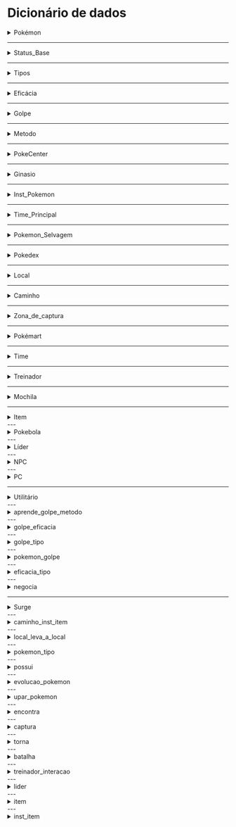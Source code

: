 # Dicionário de dados

<details>
  <summary>Pokémon</summary>

  <h3>Descrição</h3>
  <p>A entidade <code>Pokémon</code> armazena informações sobre cada Pokémon disponível no jogo, incluindo suas características gerais, relações com outros elementos do jogo, e a experiência acumulada para evoluir ou aumentar de nível.</p>

  <h3>Atributos</h3>
  <table border="1" cellpadding="5" cellspacing="0">
    <thead>
      <tr>
        <th>Nome Variável</th>
        <th>Tipo</th>
        <th>Descrição</th>
        <th>Valores Permitidos</th>
        <th>Permite Valores Nulos?</th>
        <th>É Chave?</th>
        <th>Outras Restrições</th>
      </tr>
    </thead>
    <tbody>
      <tr>
        <td><code>pokemon_id</code></td>
        <td>Inteiro</td>
        <td>Identificador único do Pokémon</td>
        <td>Inteiro positivo</td>
        <td>Não</td>
        <td>PK</td>
        <td>Gerado automaticamente (autoincremento)</td>
      </tr>
      <tr>
        <td><code>status_base</code></td>
        <td>Inteiro</td>
        <td>Chave estrangeira para os status básicos do Pokémon</td>
        <td>Inteiro positivo</td>
        <td>Não</td>
        <td>FK</td>
        <td>Deve referenciar uma chave primária válida em outra tabela</td>
      </tr>
      <tr>
        <td><code>nome</code></td>
        <td>Texto</td>
        <td>Nome do Pokémon</td>
        <td>Texto (máx. 100 caracteres)</td>
        <td>Não</td>
        <td>Não</td>
        <td>Deve ser único</td>
      </tr>
      <tr>
        <td><code>qtd_tipos</code></td>
        <td>Inteiro</td>
        <td>Quantidade de tipos que o Pokémon possui</td>
        <td>Inteiro (1 ou 2)</td>
        <td>Não</td>
        <td>Não</td>
        <td>Valor limitado de 1 a 2</td>
      </tr>
      <tr>
        <td><code>experiencia</code></td>
        <td>Inteiro</td>
        <td>Experiência acumulada pelo Pokémon</td>
        <td>Inteiro positivo ou 0</td>
        <td>Não</td>
        <td>Não</td>
        <td>Usada para calcular progresso de nível</td>
      </tr>
      <tr>
        <td><code>pokedex</code></td>
        <td>Inteiro</td>
        <td>Chave estrangeira para a Pokédex</td>
        <td>Inteiro positivo</td>
        <td>Não</td>
        <td>FK</td>
        <td>Deve referenciar uma chave primária válida na Pokédex</td>
      </tr>
    </tbody>
  </table>
</details>


---

<details>
  <summary>Status_Base</summary>

  <h3>Descrição</h3>
  <p>A entidade <code>Status_Base</code> representa os atributos básicos de um Pokémon que determinam sua capacidade de combate e desempenho em batalhas. Esses atributos incluem vida, ataque, defesa e velocidade.</p>

  <h3>Atributos</h3>
  <table border="1" cellpadding="5" cellspacing="0">
    <thead>
      <tr>
        <th>Nome Variável</th>
        <th>Tipo</th>
        <th>Descrição</th>
        <th>Valores Permitidos</th>
        <th>Permite Valores Nulos?</th>
        <th>É Chave?</th>
        <th>Outras Restrições</th>
      </tr>
    </thead>
    <tbody>
      <tr>
        <td><code>status_base_id</code></td>
        <td>Inteiro</td>
        <td>Identificador único do conjunto de status</td>
        <td>Inteiro positivo</td>
        <td>Não</td>
        <td>PK</td>
        <td>Gerado automaticamente (autoincremento)</td>
      </tr>
      <tr>
        <td><code>vida</code></td>
        <td>Inteiro</td>
        <td>Quantidade de vida (HP) base do Pokémon</td>
        <td>Inteiro positivo</td>
        <td>Não</td>
        <td>Não</td>
        <td>Deve ser maior que 0</td>
      </tr>
      <tr>
        <td><code>atk</code></td>
        <td>Inteiro</td>
        <td>Poder de ataque base do Pokémon</td>
        <td>Inteiro positivo</td>
        <td>Não</td>
        <td>Não</td>
        <td>Deve ser maior que 0</td>
      </tr>
      <tr>
        <td><code>def</code></td>
        <td>Inteiro</td>
        <td>Defesa base do Pokémon</td>
        <td>Inteiro positivo</td>
        <td>Não</td>
        <td>Não</td>
        <td>Deve ser maior que 0</td>
      </tr>
      <tr>
        <td><code>velocidade</code></td>
        <td>Inteiro</td>
        <td>Velocidade base do Pokémon</td>
        <td>Inteiro positivo</td>
        <td>Não</td>
        <td>Não</td>
        <td>Deve ser maior que 0</td>
      </tr>
    </tbody>
  </table>
</details>


---
<details>
  <summary>Tipos</summary>

  <h3>Descrição</h3>
  <p>A entidade <code>Tipos</code> representa as classificações elementais dos Pokémon (ex.: Fogo, Água, Grama), que influenciam suas vantagens e desvantagens em batalhas, além de interagir com a eficácia de golpes.</p>

  <h3>Atributos</h3>
  <table border="1" cellpadding="5" cellspacing="0">
    <thead>
      <tr>
        <th>Nome Variável</th>
        <th>Tipo</th>
        <th>Descrição</th>
        <th>Valores Permitidos</th>
        <th>Permite Valores Nulos?</th>
        <th>É Chave?</th>
        <th>Outras Restrições</th>
      </tr>
    </thead>
    <tbody>
      <tr>
        <td><code>tipo_id</code></td>
        <td>Inteiro</td>
        <td>Identificador único do tipo</td>
        <td>Inteiro positivo</td>
        <td>Não</td>
        <td>PK</td>
        <td>Gerado automaticamente (autoincremento)</td>
      </tr>
      <tr>
        <td><code>pokemon_id</code></td>
        <td>Inteiro</td>
        <td>Chave estrangeira que referencia o Pokémon associado</td>
        <td>Inteiro positivo</td>
        <td>Não</td>
        <td>FK</td>
        <td>Deve referenciar uma chave primária válida na tabela Pokémon</td>
      </tr>
      <tr>
        <td><code>nome</code></td>
        <td>Texto</td>
        <td>Nome do tipo (ex.: Fogo, Água, Grama)</td>
        <td>Texto (máx. 50 caracteres)</td>
        <td>Não</td>
        <td>Não</td>
        <td>Deve ser único para cada Pokémon</td>
      </tr>
    </tbody>
  </table>

</details>


---
<details>
  <summary>Eficácia</summary>

  <h3>Descrição</h3>
  <p>A entidade <code>Eficácia</code> determina a relação de vantagem ou desvantagem entre tipos de golpes e tipos de defesa, definindo o multiplicador aplicado ao dano em uma interação entre ataque e defesa. Essa entidade é fundamental para calcular os efeitos dos golpes em batalhas.</p>

  <h3>Atributos</h3>
  <table border="1" cellpadding="5" cellspacing="0">
    <thead>
      <tr>
        <th>Nome Variável</th>
        <th>Tipo</th>
        <th>Descrição</th>
        <th>Valores Permitidos</th>
        <th>Permite Valores Nulos?</th>
        <th>É Chave?</th>
        <th>Outras Restrições</th>
      </tr>
    </thead>
    <tbody>
      <tr>
        <td><code>eficacia_id</code></td>
        <td>Inteiro</td>
        <td>Identificador único da eficácia</td>
        <td>Inteiro positivo</td>
        <td>Não</td>
        <td>PK</td>
        <td>Gerado automaticamente (autoincremento)</td>
      </tr>
      <tr>
        <td><code>multiplicador</code></td>
        <td>Decimal</td>
        <td>Multiplicador de eficácia do golpe (ex.: 0.5, 1, 2)</td>
        <td>Números decimais positivos</td>
        <td>Não</td>
        <td>Não</td>
        <td>Valores comuns: 0.5, 1, 2</td>
      </tr>
    </tbody>
  </table>

</details>

---
<details>
  <summary>Golpe</summary>

  <h3>Descrição</h3>
  <p>A entidade <code>Golpe</code> representa os diferentes ataques que um Pokémon pode usar em batalhas. Cada golpe possui atributos que determinam sua categoria, dano, precisão e o número de vezes que pode ser usado.</p>

  <h3>Atributos</h3>
  <table border="1" cellpadding="5" cellspacing="0">
    <thead>
      <tr>
        <th>Nome Variável</th>
        <th>Tipo</th>
        <th>Descrição</th>
        <th>Valores Permitidos</th>
        <th>Permite Valores Nulos?</th>
        <th>É Chave?</th>
        <th>Outras Restrições</th>
      </tr>
    </thead>
    <tbody>
      <tr>
        <td><code>golpe_id</code></td>
        <td>Inteiro</td>
        <td>Identificador único do golpe</td>
        <td>Inteiro positivo</td>
        <td>Não</td>
        <td>PK</td>
        <td>Gerado automaticamente (autoincremento)</td>
      </tr>
      <tr>
        <td><code>nome</code></td>
        <td>Texto</td>
        <td>Nome do golpe</td>
        <td>Texto (máx. 50 caracteres)</td>
        <td>Não</td>
        <td>Não</td>
        <td>Deve ser único</td>
      </tr>
      <tr>
        <td><code>categoria</code></td>
        <td>Texto</td>
        <td>Categoria do golpe (ex.: físico, especial, status)</td>
        <td>Texto (ex.: Físico, Especial, Status)</td>
        <td>Não</td>
        <td>Não</td>
        <td>Valores fixos</td>
      </tr>
      <tr>
        <td><code>dano</code></td>
        <td>Inteiro</td>
        <td>Quantidade de dano base do golpe</td>
        <td>Inteiro positivo</td>
        <td>Não</td>
        <td>Não</td>
        <td>Deve ser maior que 0</td>
      </tr>
      <tr>
        <td><code>precisao</code></td>
        <td>Decimal</td>
        <td>Precisão do golpe (0 a 1)</td>
        <td>Decimal entre 0 e 1</td>
        <td>Não</td>
        <td>Não</td>
        <td>Deve estar entre 0 e 1</td>
      </tr>
      <tr>
        <td><code>num_vezes_pode_usar</code></td>
        <td>Inteiro</td>
        <td>Número de vezes que o golpe pode ser usado (PP)</td>
        <td>Inteiro positivo</td>
        <td>Não</td>
        <td>Não</td>
        <td>Deve ser maior que 0</td>
      </tr>
    </tbody>
  </table>

</details>

---
<details>
  <summary>Metodo</summary>

  <h3>Descrição</h3>
  <p>A entidade <code>Metodo</code> representa os diferentes métodos pelos quais um Pokémon pode aprender um golpe, incluindo aprendizado por nível ou outras mecânicas específicas do jogo.</p>

  <h3>Atributos</h3>
  <table border="1" cellpadding="5" cellspacing="0">
    <thead>
      <tr>
        <th>Nome Variável</th>
        <th>Tipo</th>
        <th>Descrição</th>
        <th>Valores Permitidos</th>
        <th>Permite Valores Nulos?</th>
        <th>É Chave?</th>
        <th>Outras Restrições</th>
      </tr>
    </thead>
    <tbody>
      <tr>
        <td><code>metodo_id</code></td>
        <td>Inteiro</td>
        <td>Identificador único do método</td>
        <td>Inteiro positivo</td>
        <td>Não</td>
        <td>PK</td>
        <td>Gerado automaticamente (autoincremento)</td>
      </tr>
      <tr>
        <td><code>nome</code></td>
        <td>Texto</td>
        <td>Nome do método de aprendizado</td>
        <td>Texto (máx. 50 caracteres)</td>
        <td>Não</td>
        <td>Não</td>
        <td>Deve ser único</td>
      </tr>
      <tr>
        <td><code>nivel</code></td>
        <td>Inteiro</td>
        <td>Nível necessário para aprendizado do golpe (se aplicável)</td>
        <td>Inteiro positivo</td>
        <td>Sim</td>
        <td>Não</td>
        <td>Se for nulo, o método não depende de nível</td>
      </tr>
    </tbody>
  </table>

</details>

---
<details>
  <summary>PokeCenter</summary>

  <h3>Descrição</h3>
  <p>A entidade <code>PokeCenter</code> representa os centros Pokémon onde os treinadores podem curar seus Pokémon, acessar o armazenamento de Pokémon e utilizar outros serviços, associados a uma localização e equipe específicos.</p>

  <h3>Atributos</h3>
  <table border="1" cellpadding="5" cellspacing="0">
    <thead>
      <tr>
        <th>Nome Variável</th>
        <th>Tipo</th>
        <th>Descrição</th>
        <th>Valores Permitidos</th>
        <th>Permite Valores Nulos?</th>
        <th>É Chave?</th>
        <th>Outras Restrições</th>
      </tr>
    </thead>
    <tbody>
      <tr>
        <td><code>pokecenter_id</code></td>
        <td>Inteiro</td>
        <td>Identificador único do PokeCenter</td>
        <td>Inteiro positivo</td>
        <td>Não</td>
        <td>PK</td>
        <td>Gerado automaticamente (autoincremento)</td>
      </tr>
      <tr>
        <td><code>time_pric_id</code></td>
        <td>Inteiro</td>
        <td>Identificador da equipe responsável pelo PokeCenter</td>
        <td>Inteiro positivo (FK para <code>TimePric</code>)</td>
        <td>Não</td>
        <td>FK</td>
        <td>Relacionamento com a tabela de equipe (TimePric)</td>
      </tr>
      <tr>
        <td><code>restaura_pokemon</code></td>
        <td>Booleano</td>
        <td>Indica se o PokeCenter restaura os Pokémon</td>
        <td>Booleano (Sim/Não)</td>
        <td>Não</td>
        <td>Não</td>
        <td>Valor padrão: Sim</td>
      </tr>
      <tr>
        <td><code>qtd_npcs</code></td>
        <td>Inteiro</td>
        <td>Quantidade de NPCs disponíveis no PokeCenter</td>
        <td>Inteiro positivo</td>
        <td>Não</td>
        <td>Não</td>
        <td>Deve ser maior que 0</td>
      </tr>
      <tr>
        <td><code>local_id</code></td>
        <td>Inteiro</td>
        <td>Identificador do local onde o PokeCenter está situado</td>
        <td>Inteiro positivo (FK para <code>Local</code>)</td>
        <td>Não</td>
        <td>FK</td>
        <td>Relacionamento com a tabela de local (Local)</td>
      </tr>
      <tr>
        <td><code>tipo_local</code></td>
        <td>Texto</td>
        <td>Tipo de local onde o PokeCenter está situado (ex.: cidade, vila)</td>
        <td>Texto (máx. 50 caracteres)</td>
        <td>Não</td>
        <td>Não</td>
        <td></td>
      </tr>
      <tr>
        <td><code>nome_cidade</code></td>
        <td>Texto</td>
        <td>Nome da cidade onde o PokeCenter está localizado</td>
        <td>Texto (máx. 100 caracteres)</td>
        <td>Não</td>
        <td>Não</td>
        <td></td>
      </tr>
      <tr>
        <td><code>regiao</code></td>
        <td>Texto</td>
        <td>Região onde o PokeCenter se encontra</td>
        <td>Texto (máx. 100 caracteres)</td>
        <td>Não</td>
        <td>Não</td>
        <td></td>
      </tr>
    </tbody>
  </table>

</details>

--- 
<details>
  <summary>Ginasio</summary>

  <h3>Descrição</h3>
  <p>A entidade <code>Ginasio</code> representa os ginásios Pokémon onde os treinadores podem desafiar líderes de ginásio para ganhar insígnias. Cada ginásio é especializado em um tipo específico de Pokémon e está localizado em uma cidade ou região.</p>

  <h3>Atributos</h3>
  <table border="1" cellpadding="5" cellspacing="0">
    <thead>
      <tr>
        <th>Nome Variável</th>
        <th>Tipo</th>
        <th>Descrição</th>
        <th>Valores Permitidos</th>
        <th>Permite Valores Nulos?</th>
        <th>É Chave?</th>
        <th>Outras Restrições</th>
      </tr>
    </thead>
    <tbody>
      <tr>
        <td><code>ginasio_id</code></td>
        <td>Inteiro</td>
        <td>Identificador único do ginásio</td>
        <td>Inteiro positivo</td>
        <td>Não</td>
        <td>PK</td>
        <td>Gerado automaticamente (autoincremento)</td>
      </tr>
      <tr>
        <td><code>lider</code></td>
        <td>Inteiro</td>
        <td>Identificador do líder do ginásio</td>
        <td>Inteiro positivo (FK para <code>Lider</code>)</td>
        <td>Não</td>
        <td>FK</td>
        <td>Relacionamento com a tabela de líderes (Lider)</td>
      </tr>
      <tr>
        <td><code>nome</code></td>
        <td>Texto</td>
        <td>Nome do ginásio</td>
        <td>Texto (máx. 100 caracteres)</td>
        <td>Não</td>
        <td>Não</td>
        <td></td>
      </tr>
      <tr>
        <td><code>local_id</code></td>
        <td>Inteiro</td>
        <td>Identificador do local onde o ginásio está situado</td>
        <td>Inteiro positivo (FK para <code>Local</code>)</td>
        <td>Não</td>
        <td>FK</td>
        <td>Relacionamento com a tabela de local (Local)</td>
      </tr>
      <tr>
        <td><code>tipo_local</code></td>
        <td>Texto</td>
        <td>Tipo de local onde o ginásio está situado (ex.: cidade, vila)</td>
        <td>Texto (máx. 50 caracteres)</td>
        <td>Não</td>
        <td>Não</td>
        <td></td>
      </tr>
      <tr>
        <td><code>nome_cidade</code></td>
        <td>Texto</td>
        <td>Nome da cidade onde o ginásio está localizado</td>
        <td>Texto (máx. 100 caracteres)</td>
        <td>Não</td>
        <td>Não</td>
        <td></td>
      </tr>
      <tr>
        <td><code>regiao</code></td>
        <td>Texto</td>
        <td>Região onde o ginásio se encontra</td>
        <td>Texto (máx. 100 caracteres)</td>
        <td>Não</td>
        <td>Não</td>
        <td></td>
      </tr>
    </tbody>
  </table>

</details>

---
<details>
  <summary>Inst_Pokemon</summary>

  <h3>Descrição</h3>
  <p>A entidade <code>Inst_Pokemon</code> representa uma instância específica de um Pokémon pertencente a um treinador. Inclui informações como a experiência, vida atual e o status atual do Pokémon.</p>

  <h3>Atributos</h3>
  <table border="1" cellpadding="5" cellspacing="0">
    <thead>
      <tr>
        <th>Nome Variável</th>
        <th>Tipo</th>
        <th>Descrição</th>
        <th>Valores Permitidos</th>
        <th>Permite Valores Nulos?</th>
        <th>É Chave?</th>
        <th>Outras Restrições</th>
      </tr>
    </thead>
    <tbody>
      <tr>
        <td><code>inst_pokemon</code></td>
        <td>Inteiro</td>
        <td>Identificador único da instância do Pokémon</td>
        <td>Inteiro positivo</td>
        <td>Não</td>
        <td>PK</td>
        <td>Gerado automaticamente (autoincremento)</td>
      </tr>
      <tr>
        <td><code>pokedex</code></td>
        <td>Inteiro</td>
        <td>Identificador do Pokémon (referência para a tabela <code>Pokemon</code>)</td>
        <td>Inteiro positivo (FK para <code>Pokemon</code>)</td>
        <td>Não</td>
        <td>FK</td>
        <td>Relacionamento com a tabela Pokémon</td>
      </tr>
      <tr>
        <td><code>time</code></td>
        <td>Inteiro</td>
        <td>Identificador do time ao qual o Pokémon pertence (referência para a tabela <code>Treinador</code>)</td>
        <td>Inteiro positivo (FK para <code>Treinador</code>)</td>
        <td>Não</td>
        <td>FK</td>
        <td>Relacionamento com a tabela Treinador</td>
      </tr>
      <tr>
        <td><code>experiencia</code></td>
        <td>Inteiro</td>
        <td>Experiência acumulada pelo Pokémon</td>
        <td>Inteiro positivo ou 0</td>
        <td>Não</td>
        <td>Não</td>
        <td>Deve ser maior ou igual a 0</td>
      </tr>
      <tr>
        <td><code>vida_atual</code></td>
        <td>Inteiro</td>
        <td>Vida atual do Pokémon</td>
        <td>Inteiro positivo</td>
        <td>Não</td>
        <td>Não</td>
        <td>Deve ser maior que 0</td>
      </tr>
      <tr>
        <td><code>status</code></td>
        <td>Texto</td>
        <td>Status atual do Pokémon (ex.: saudável, envenenado)</td>
        <td>Texto (máx. 50 caracteres)</td>
        <td>Sim</td>
        <td>Não</td>
        <td></td>
      </tr>
    </tbody>
  </table>

</details>

---
<details>
  <summary>Time_Principal</summary>

  <h3>Descrição</h3>
  <p>A entidade <code>Time_Principal</code> representa o time principal de Pokémon de um treinador. Inclui informações sobre a ordem dos Pokémon que fazem parte do time principal.</p>

  <h3>Atributos</h3>
  <table border="1" cellpadding="5" cellspacing="0">
    <thead>
      <tr>
        <th>Nome Variável</th>
        <th>Tipo</th>
        <th>Descrição</th>
        <th>Valores Permitidos</th>
        <th>Permite Valores Nulos?</th>
        <th>É Chave?</th>
        <th>Outras Restrições</th>
      </tr>
    </thead>
    <tbody>
      <tr>
        <td><code>time_princ_id</code></td>
        <td>Inteiro</td>
        <td>Identificador único do time principal</td>
        <td>Inteiro positivo</td>
        <td>Não</td>
        <td>PK</td>
        <td>Gerado automaticamente (autoincremento)</td>
      </tr>
      <tr>
        <td><code>ordem</code></td>
        <td>Inteiro</td>
        <td>Posição do Pokémon no time principal</td>
        <td>Inteiro positivo (1 a 6)</td>
        <td>Não</td>
        <td>Não</td>
        <td>Deve ser entre 1 e 6</td>
      </tr>
      <tr>
        <td><code>cura_pokecenter_id</code></td>
        <td>Inteiro</td>
        <td>Identificador do Pokécenter onde o Pokémon foi curado</td>
        <td>Inteiro positivo</td>
        <td>Não</td>
        <td>FK</td>
        <td>Referência à tabela Pokécenter</td>
      </tr>
    </tbody>
  </table>

</details>

---
<details>
  <summary>Pokemon_Selvagem</summary>

  <h3>Descrição</h3>
  <p>A entidade <code>Pokemon_Selvagem</code> representa os Pokémon que podem ser encontrados na natureza, sem pertencer a nenhum treinador. Inclui informações sobre a taxa de aparição e os níveis mínimo e máximo desses Pokémon.</p>

  <h3>Atributos</h3>
  <table border="1" cellpadding="5" cellspacing="0">
    <thead>
      <tr>
        <th>Nome Variável</th>
        <th>Tipo</th>
        <th>Descrição</th>
        <th>Valores Permitidos</th>
        <th>Permite Valores Nulos?</th>
        <th>É Chave?</th>
        <th>Outras Restrições</th>
      </tr>
    </thead>
    <tbody>
      <tr>
        <td><code>selvagem_id</code></td>
        <td>Inteiro</td>
        <td>Identificador único do Pokémon selvagem</td>
        <td>Inteiro positivo</td>
        <td>Não</td>
        <td>PK</td>
        <td>Gerado automaticamente (autoincremento)</td>
      </tr>
      <tr>
        <td><code>taxa_aparicao</code></td>
        <td>Decimal</td>
        <td>Taxa de aparição do Pokémon selvagem (0 a 1)</td>
        <td>Decimal entre 0 e 1</td>
        <td>Não</td>
        <td>Não</td>
        <td>Deve ser entre 0 e 1</td>
      </tr>
      <tr>
        <td><code>nivel_min</code></td>
        <td>Inteiro</td>
        <td>Nível mínimo do Pokémon selvagem</td>
        <td>Inteiro positivo</td>
        <td>Não</td>
        <td>Não</td>
        <td>Deve ser maior que 0</td>
      </tr>
      <tr>
        <td><code>nivel_max</code></td>
        <td>Inteiro</td>
        <td>Nível máximo do Pokémon selvagem</td>
        <td>Inteiro positivo</td>
        <td>Não</td>
        <td>Não</td>
        <td>Deve ser maior que 0 e maior que o nível mínimo</td>
      </tr>
    </tbody>
  </table>

</details>

---
<details>
  <summary>Pokedex</summary>

  <h3>Descrição</h3>
  <p>A entidade <code>Pokedex</code> representa a enciclopédia digital que registra informações sobre todos os Pokémon que um treinador encontrou e capturou. Inclui detalhes como o número da Pokédex e informações gerais sobre o Pokémon.</p>

  <h3>Atributos</h3>
  <table border="1" cellpadding="5" cellspacing="0">
    <thead>
      <tr>
        <th>Nome Variável</th>
        <th>Tipo</th>
        <th>Descrição</th>
        <th>Valores Permitidos</th>
        <th>Permite Valores Nulos?</th>
        <th>É Chave?</th>
        <th>Outras Restrições</th>
      </tr>
    </thead>
    <tbody>
      <tr>
        <td><code>pokedex_id</code></td>
        <td>Inteiro</td>
        <td>Identificador único da Pokedex</td>
        <td>Inteiro positivo</td>
        <td>Não</td>
        <td>PK</td>
        <td>Gerado automaticamente (autoincremento)</td>
      </tr>
      <tr>
        <td><code>num_pokedex</code></td>
        <td>Inteiro</td>
        <td>Número do Pokémon na Pokédex</td>
        <td>Inteiro positivo</td>
        <td>Não</td>
        <td>Não</td>
        <td>Deve ser único para cada Pokémon</td>
      </tr>
    </tbody>
  </table>

</details>

---
<details>
  <summary>Local</summary>

  <h3>Descrição</h3>
  <p>A entidade <code>Local</code> representa os diferentes locais no mundo Pokémon onde eventos podem ocorrer, como cidades, rotas, cavernas, etc. Inclui informações sobre o nome, tipo e descrição do local.</p>

  <h3>Atributos</h3>
  <table border="1" cellpadding="5" cellspacing="0">
    <thead>
      <tr>
        <th>Nome Variável</th>
        <th>Tipo</th>
        <th>Descrição</th>
        <th>Valores Permitidos</th>
        <th>Permite Valores Nulos?</th>
        <th>É Chave?</th>
        <th>Outras Restrições</th>
      </tr>
    </thead>
    <tbody>
      <tr>
        <td><code>local_id</code></td>
        <td>Inteiro</td>
        <td>Identificador único do local</td>
        <td>Inteiro positivo</td>
        <td>Não</td>
        <td>PK</td>
        <td>Gerado automaticamente (autoincremento)</td>
      </tr>
      <tr>
        <td><code>tipo_local</code></td>
        <td>Texto</td>
        <td>Tipo de local (ex.: cidade, rota, caverna, etc.)</td>
        <td>Texto (máx. 100 caracteres)</td>
        <td>Não</td>
        <td>Não</td>
        <td></td>
      </tr>
    </tbody>
  </table>

</details>

---

<details>
  <summary>Caminho</summary>

  <h3>Descrição</h3>
  <p>A entidade <code>Caminho</code> representa as conexões entre diferentes locais no mundo Pokémon, como cidades e rotas. Inclui informações sobre os locais de origem e destino, a quantidade de itens disponíveis e outros detalhes relacionados à conexão.</p>

  <h3>Atributos</h3>
  <table border="1" cellpadding="5" cellspacing="0">
    <thead>
      <tr>
        <th>Nome Variável</th>
        <th>Tipo</th>
        <th>Descrição</th>
        <th>Valores Permitidos</th>
        <th>Permite Valores Nulos?</th>
        <th>É Chave?</th>
        <th>Outras Restrições</th>
      </tr>
    </thead>
    <tbody>
      <tr>
        <td><code>caminho_id</code></td>
        <td>Inteiro</td>
        <td>Identificador único do caminho</td>
        <td>Inteiro positivo</td>
        <td>Não</td>
        <td>PK</td>
        <td>Gerado automaticamente (autoincremento)</td>
      </tr>
      <tr>
        <td><code>qtd_itens</code></td>
        <td>Inteiro</td>
        <td>Quantidade de itens disponíveis ao longo do caminho</td>
        <td>Inteiro não negativo</td>
        <td>Não</td>
        <td>Não</td>
        <td>Deve ser maior ou igual a 0</td>
      </tr>
      <tr>
        <td><code>local_id</code></td>
        <td>Inteiro</td>
        <td>Identificador do local de origem</td>
        <td>Inteiro positivo (FK para <code>Local</code>)</td>
        <td>Não</td>
        <td>FK</td>
        <td></td>
      </tr>
      <tr>
        <td><code>tipo_local</code></td>
        <td>Texto</td>
        <td>Tipo de local (ex.: cidade, rota, etc.)</td>
        <td>Texto (máx. 100 caracteres)</td>
        <td>Não</td>
        <td>Não</td>
        <td></td>
      </tr>
      <tr>
        <td><code>nome_cidade</code></td>
        <td>Texto</td>
        <td>Nome da cidade ou local associado</td>
        <td>Texto (máx. 100 caracteres)</td>
        <td>Não</td>
        <td>Não</td>
        <td></td>
      </tr>
      <tr>
        <td><code>regiao</code></td>
        <td>Texto</td>
        <td>Nome da região em que o caminho se localiza</td>
        <td>Texto (máx. 100 caracteres)</td>
        <td>Não</td>
        <td>Não</td>
        <td></td>
      </tr>
    </tbody>
  </table>

</details>

---

<details>
  <summary>Zona_de_captura</summary>

  <h3>Descrição</h3>
  <p>A entidade <code>Zona_de_captura</code> representa as áreas específicas onde os Pokémon podem ser capturados. Inclui informações sobre a localização, a chance de surgimento dos Pokémon e os tipos de Pokémon que podem ser encontrados nessas zonas.</p>

  <h3>Atributos</h3>
  <table border="1" cellpadding="5" cellspacing="0">
    <thead>
      <tr>
        <th>Nome Variável</th>
        <th>Tipo</th>
        <th>Descrição</th>
        <th>Valores Permitidos</th>
        <th>Permite Valores Nulos?</th>
        <th>É Chave?</th>
        <th>Outras Restrições</th>
      </tr>
    </thead>
    <tbody>
      <tr>
        <td><code>zona_de_captura_id</code></td>
        <td>Inteiro</td>
        <td>Identificador único da zona de captura</td>
        <td>Inteiro positivo</td>
        <td>Não</td>
        <td>PK</td>
        <td>Gerado automaticamente (autoincremento)</td>
      </tr>
      <tr>
        <td><code>chance_surgimento</code></td>
        <td>Decimal</td>
        <td>Chance de surgimento de Pokémon selvagens na zona (valor entre 0 e 1)</td>
        <td>Decimal entre 0 e 1</td>
        <td>Não</td>
        <td>Não</td>
        <td>Deve ser entre 0 e 1</td>
      </tr>
      <tr>
        <td><code>local_id</code></td>
        <td>Inteiro</td>
        <td>Identificador do local da zona de captura</td>
        <td>Inteiro positivo (FK para <code>Local</code>)</td>
        <td>Não</td>
        <td>FK</td>
        <td></td>
      </tr>
      <tr>
        <td><code>tipo_local</code></td>
        <td>Texto</td>
        <td>Tipo do local (ex.: cidade, rota, etc.) onde a captura pode ocorrer</td>
        <td>Texto (máx. 100 caracteres)</td>
        <td>Não</td>
        <td>Não</td>
        <td></td>
      </tr>
      <tr>
        <td><code>nome_cidade</code></td>
        <td>Texto</td>
        <td>Nome da cidade ou local associado à zona de captura</td>
        <td>Texto (máx. 100 caracteres)</td>
        <td>Não</td>
        <td>Não</td>
        <td></td>
      </tr>
      <tr>
        <td><code>regiao</code></td>
        <td>Texto</td>
        <td>Nome da região em que a zona de captura está localizada</td>
        <td>Texto (máx. 100 caracteres)</td>
        <td>Não</td>
        <td>Não</td>
        <td></td>
      </tr>
    </tbody>
  </table>

</details>

---
<details>
  <summary>Pokémart</summary>

  <h3>Descrição</h3>
  <p>A entidade <code>Pokémart</code> representa as lojas onde os treinadores podem comprar itens como Pokébolas, poções e outros suprimentos. Inclui informações sobre a localização, quantidade de NPCs (personagens não jogáveis), e os itens disponíveis para venda.</p>

  <h3>Atributos</h3>
  <table border="1" cellpadding="5" cellspacing="0">
    <thead>
      <tr>
        <th>Nome Variável</th>
        <th>Tipo</th>
        <th>Descrição</th>
        <th>Valores Permitidos</th>
        <th>Permite Valores Nulos?</th>
        <th>É Chave?</th>
        <th>Outras Restrições</th>
      </tr>
    </thead>
    <tbody>
      <tr>
        <td><code>pokemart_id</code></td>
        <td>Inteiro</td>
        <td>Identificador único do Pokémart</td>
        <td>Inteiro positivo</td>
        <td>Não</td>
        <td>PK</td>
        <td>Gerado automaticamente (autoincremento)</td>
      </tr>
      <tr>
        <td><code>qtd_npcs</code></td>
        <td>Inteiro</td>
        <td>Quantidade de NPCs (personagens não jogáveis) no Pokémart</td>
        <td>Inteiro positivo</td>
        <td>Não</td>
        <td>Não</td>
        <td></td>
      </tr>
      <tr>
        <td><code>local_id</code></td>
        <td>Inteiro</td>
        <td>Identificador do local do Pokémart</td>
        <td>Inteiro positivo (FK para <code>Local</code>)</td>
        <td>Não</td>
        <td>FK</td>
        <td></td>
      </tr>
      <tr>
        <td><code>tipo_local</code></td>
        <td>Texto</td>
        <td>Tipo do local onde o Pokémart está situado (ex: cidade, rota, etc.)</td>
        <td>Texto (máx. 100 caracteres)</td>
        <td>Não</td>
        <td>Não</td>
        <td></td>
      </tr>
      <tr>
        <td><code>nome_cidade</code></td>
        <td>Texto</td>
        <td>Nome da cidade ou local associado ao Pokémart</td>
        <td>Texto (máx. 100 caracteres)</td>
        <td>Não</td>
        <td>Não</td>
        <td></td>
      </tr>
      <tr>
        <td><code>regiao</code></td>
        <td>Texto</td>
        <td>Região onde o Pokémart está localizado</td>
        <td>Texto (máx. 100 caracteres)</td>
        <td>Não</td>
        <td>Não</td>
        <td></td>
      </tr>
    </tbody>
  </table>

</details>

---
<details>
  <summary>Time</summary>

  <h3>Descrição</h3>
  <p>A entidade <code>Time</code> representa um grupo de Pokémon que um treinador possui. Inclui informações sobre o treinador, o time principal e a quantidade de Pokémon no time.</p>

  <h3>Atributos</h3>
  <table border="1" cellpadding="5" cellspacing="0">
    <thead>
      <tr>
        <th>Nome Variável</th>
        <th>Tipo</th>
        <th>Descrição</th>
        <th>Valores Permitidos</th>
        <th>Permite Valores Nulos?</th>
        <th>É Chave?</th>
        <th>Outras Restrições</th>
      </tr>
    </thead>
    <tbody>
      <tr>
        <td><code>time_id</code></td>
        <td>Inteiro</td>
        <td>Identificador único do time</td>
        <td>Inteiro positivo</td>
        <td>Não</td>
        <td>PK</td>
        <td>Gerado automaticamente (autoincremento)</td>
      </tr>
      <tr>
        <td><code>time_principal</code></td>
        <td>Inteiro</td>
        <td>Identificador do time principal (FK para <code>Time</code>)</td>
        <td>Inteiro positivo (FK)</td>
        <td>Sim</td>
        <td>FK</td>
        <td>Pode ser nulo, indicando que é o time principal</td>
      </tr>
      <tr>
        <td><code>qtd_pokemons</code></td>
        <td>Inteiro</td>
        <td>Quantidade de Pokémon no time</td>
        <td>Inteiro positivo</td>
        <td>Não</td>
        <td>Não</td>
        <td>Deve ser maior que 0</td>
      </tr>
    </tbody>
  </table>

</details>

---
<details>
  <summary>Treinador</summary>

  <h3>Descrição</h3>
  <p>A entidade <code>Treinador</code> representa os treinadores de Pokémon. Inclui informações pessoais e detalhes sobre o progresso do treinador no mundo Pokémon.</p>

  <h3>Atributos</h3>
  <table border="1" cellpadding="5" cellspacing="0">
    <thead>
      <tr>
        <th>Nome Variável</th>
        <th>Tipo</th>
        <th>Descrição</th>
        <th>Valores Permitidos</th>
        <th>Permite Valores Nulos?</th>
        <th>É Chave?</th>
        <th>Outras Restrições</th>
      </tr>
    </thead>
    <tbody>
      <tr>
        <td><code>treinador_id</code></td>
        <td>Inteiro</td>
        <td>Identificador único do treinador</td>
        <td>Inteiro positivo</td>
        <td>Não</td>
        <td>PK</td>
        <td>Gerado automaticamente (autoincremento)</td>
      </tr>
      <tr>
        <td><code>time</code></td>
        <td>Inteiro</td>
        <td>Identificador do time do treinador</td>
        <td>Inteiro positivo (FK para <code>Time</code>)</td>
        <td>Não</td>
        <td>FK</td>
        <td>Relacionamento com o time principal</td>
      </tr>
      <tr>
        <td><code>mochila</code></td>
        <td>Inteiro</td>
        <td>Identificador da mochila do treinador</td>
        <td>Inteiro positivo (FK para <code>Mochila</code>)</td>
        <td>Não</td>
        <td>FK</td>
        <td>Relacionamento com os itens da mochila</td>
      </tr>
      <tr>
        <td><code>local_id</code></td>
        <td>Inteiro</td>
        <td>Identificador do local atual do treinador</td>
        <td>Inteiro positivo (FK para <code>Local</code>)</td>
        <td>Não</td>
        <td>FK</td>
        <td>Relacionamento com o local atual</td>
      </tr>
      <tr>
        <td><code>tipo_treinador</code></td>
        <td>Texto</td>
        <td>Tipo do treinador (ex: "Treinador", "Gim Leader", etc.)</td>
        <td>Texto (máx. 50 caracteres)</td>
        <td>Sim</td>
        <td>Não</td>
        <td>Informar o tipo de treinador</td>
      </tr>
    </tbody>
  </table>

</details>

---
<details>
  <summary>Mochila</summary>

  <h3>Descrição</h3>
  <p>A entidade <code>Mochila</code> representa a mochila de um treinador, onde são armazenados os itens coletados durante a jornada. Inclui informações sobre os itens e suas quantidades.</p>

  <h3>Atributos</h3>
  <table border="1" cellpadding="5" cellspacing="0">
    <thead>
      <tr>
        <th>Nome Variável</th>
        <th>Tipo</th>
        <th>Descrição</th>
        <th>Valores Permitidos</th>
        <th>Permite Valores Nulos?</th>
        <th>É Chave?</th>
        <th>Outras Restrições</th>
      </tr>
    </thead>
    <tbody>
      <tr>
        <td><code>mochila_id</code></td>
        <td>Inteiro</td>
        <td>Identificador único da mochila</td>
        <td>Inteiro positivo</td>
        <td>Não</td>
        <td>PK</td>
        <td>Gerado automaticamente (autoincremento)</td>
      </tr>
      <tr>
        <td><code>pokedex_id</code></td>
        <td>Inteiro</td>
        <td>Identificador da Pokédex do treinador</td>
        <td>Inteiro positivo (FK para <code>Pokédex</code>)</td>
        <td>Não</td>
        <td>FK</td>
        <td>Relacionamento com a Pokédex do treinador</td>
      </tr>
      <tr>
        <td><code>qtd_itens</code></td>
        <td>Inteiro</td>
        <td>Quantidade total de itens na mochila</td>
        <td>Inteiro positivo</td>
        <td>Não</td>
        <td>Não</td>
        <td>Deve ser maior ou igual a 0</td>
      </tr>
    </tbody>
  </table>

</details>

---

<details>
  <summary>Item</summary>

  <h3>Descrição</h3>
  <p>A entidade <code>Item</code> representa os diferentes itens que podem ser encontrados e utilizados pelos treinadores no mundo Pokémon. Inclui informações sobre o tipo dos itens.</p>

  <h3>Atributos</h3>
  <table border="1" cellpadding="5" cellspacing="0">
    <thead>
      <tr>
        <th>Nome Variável</th>
        <th>Tipo</th>
        <th>Descrição</th>
        <th>Valores Permitidos</th>
        <th>Permite Valores Nulos?</th>
        <th>É Chave?</th>
        <th>Outras Restrições</th>
      </tr>
    </thead>
    <tbody>
      <tr>
        <td><code>item_id</code></td>
        <td>Inteiro</td>
        <td>Identificador único do item</td>
        <td>Inteiro positivo</td>
        <td>Não</td>
        <td>PK</td>
        <td>Gerado automaticamente (autoincremento)</td>
      </tr>
      <tr>
        <td><code>tipo</code></td>
        <td>Texto</td>
        <td>Tipo do item</td>
        <td>Texto (máx. 50 caracteres)</td>
        <td>Não</td>
        <td>Não</td>
        <td>Define o tipo do item, como "cura", "status", "pokébola", etc.</td>
      </tr>
    </tbody>
  </table>

</details>
---
<details>
  <summary>Pokebola</summary>

  <h3>Descrição</h3>
  <p>A entidade <code>Pokebola</code> representa os diferentes tipos de Pokébolas usadas para capturar Pokémon. Inclui informações sobre o nome, taxa de cura, efeito e descrição das Pokébolas.</p>

  <h3>Atributos</h3>
  <table border="1" cellpadding="5" cellspacing="0">
    <thead>
      <tr>
        <th>Nome Variável</th>
        <th>Tipo</th>
        <th>Descrição</th>
        <th>Valores Permitidos</th>
        <th>Permite Valores Nulos?</th>
        <th>É Chave?</th>
        <th>Outras Restrições</th>
      </tr>
    </thead>
    <tbody>
      <tr>
        <td><code>pokebola_id</code></td>
        <td>Inteiro</td>
        <td>Identificador único da Pokébola</td>
        <td>Inteiro positivo</td>
        <td>Não</td>
        <td>PK</td>
        <td>Gerado automaticamente (autoincremento)</td>
      </tr>
      <tr>
        <td><code>item_id</code></td>
        <td>Inteiro</td>
        <td>Identificador do item associado</td>
        <td>Inteiro positivo</td>
        <td>Não</td>
        <td>FK</td>
        <td>Referência à tabela Item</td>
      </tr>
      <tr>
        <td><code>nome</code></td>
        <td>Texto</td>
        <td>Nome da Pokébola</td>
        <td>Texto (máx. 100 caracteres)</td>
        <td>Não</td>
        <td>Não</td>
        <td></td>
      </tr>
      <tr>
        <td><code>taxa_cura</code></td>
        <td>Decimal</td>
        <td>Taxa de cura da Pokébola</td>
        <td>Decimal positivo</td>
        <td>Não</td>
        <td>Não</td>
        <td>Deve ser maior que 0</td>
      </tr>
      <tr>
        <td><code>efeito</code></td>
        <td>Texto</td>
        <td>Efeito da Pokébola</td>
        <td>Texto (máx. 255 caracteres)</td>
        <td>Sim</td>
        <td>Não</td>
        <td></td>
      </tr>
      <tr>
        <td><code>descricao</code></td>
        <td>Texto</td>
        <td>Descrição da Pokébola</td>
        <td>Texto (máx. 255 caracteres)</td>
        <td>Sim</td>
        <td>Não</td>
        <td></td>
      </tr>
    </tbody>
  </table>

</details>
---
<details>
  <summary>Líder</summary>

  <h3>Descrição</h3>
  <p>A entidade <code>Líder</code> representa os líderes de ginásio no mundo Pokémon. Inclui informações sobre o nome, insígnia e status do líder.</p>

  <h3>Atributos</h3>
  <table border="1" cellpadding="5" cellspacing="0">
    <thead>
      <tr>
        <th>Nome Variável</th>
        <th>Tipo</th>
        <th>Descrição</th>
        <th>Valores Permitidos</th>
        <th>Permite Valores Nulos?</th>
        <th>É Chave?</th>
        <th>Outras Restrições</th>
      </tr>
    </thead>
    <tbody>
      <tr>
        <td><code>lider_id</code></td>
        <td>Inteiro</td>
        <td>Identificador único do líder</td>
        <td>Inteiro positivo</td>
        <td>Não</td>
        <td>PK</td>
        <td>Gerado automaticamente (autoincremento)</td>
      </tr>
      <tr>
        <td><code>treinador_id</code></td>
        <td>Inteiro</td>
        <td>Identificador do treinador associado</td>
        <td>Inteiro positivo</td>
        <td>Não</td>
        <td>FK</td>
        <td>Referência à tabela Treinador</td>
      </tr>
      <tr>
        <td><code>nome</code></td>
        <td>Texto</td>
        <td>Nome do líder</td>
        <td>Texto (máx. 100 caracteres)</td>
        <td>Não</td>
        <td>Não</td>
        <td></td>
      </tr>
      <tr>
        <td><code>insigna</code></td>
        <td>Texto</td>
        <td>Insígnia do líder</td>
        <td>Texto (máx. 50 caracteres)</td>
        <td>Não</td>
        <td>Não</td>
        <td></td>
      </tr>
      <tr>
        <td><code>status</code></td>
        <td>Texto</td>
        <td>Status do líder</td>
        <td>Texto (máx. 50 caracteres)</td>
        <td>Não</td>
        <td>Não</td>
        <td></td>
      </tr>
    </tbody>
  </table>

</details>
---
<details>
  <summary>NPC</summary>

  <h3>Descrição</h3>
  <p>A entidade <code>NPC</code> representa os personagens não jogáveis (Non-Playable Characters) no mundo Pokémon. Inclui informações sobre o nome, nível de dificuldade e falas dos NPCs.</p>

  <h3>Atributos</h3>
  <table border="1" cellpadding="5" cellspacing="0">
    <thead>
      <tr>
        <th>Nome Variável</th>
        <th>Tipo</th>
        <th>Descrição</th>
        <th>Valores Permitidos</th>
        <th>Permite Valores Nulos?</th>
        <th>É Chave?</th>
        <th>Outras Restrições</th>
      </tr>
    </thead>
    <tbody>
      <tr>
        <td><code>npc_id</code></td>
        <td>Inteiro</td>
        <td>Identificador único do NPC</td>
        <td>Inteiro positivo</td>
        <td>Não</td>
        <td>PK</td>
        <td>Gerado automaticamente (autoincremento)</td>
      </tr>
      <tr>
        <td><code>treinador_id</code></td>
        <td>Inteiro</td>
        <td>Identificador do treinador associado</td>
        <td>Inteiro positivo</td>
        <td>Não</td>
        <td>FK</td>
        <td>Referência à tabela Treinador</td>
      </tr>
      <tr>
        <td><code>nome</code></td>
        <td>Texto</td>
        <td>Nome do NPC</td>
        <td>Texto (máx. 100 caracteres)</td>
        <td>Não</td>
        <td>Não</td>
        <td></td>
      </tr>
      <tr>
        <td><code>nivel_dificuldade</code></td>
        <td>Texto</td>
        <td>Nível de dificuldade do NPC</td>
        <td>Texto (máx. 50 caracteres)</td>
        <td>Não</td>
        <td>Não</td>
        <td></td>
      </tr>
      <tr>
        <td><code>falas</code></td>
        <td>Texto</td>
        <td>Falas do NPC</td>
        <td>Texto (máx. 255 caracteres)</td>
        <td>Sim</td>
        <td>Não</td>
        <td></td>
      </tr>
    </tbody>
  </table>

</details>
---
<details>
  <summary>PC</summary>

  <h3>Descrição</h3>
  <p>A entidade <code>PC</code> representa os computadores encontrados nos PokeCenters, onde os treinadores podem armazenar e gerenciar seus Pokémon. Inclui informações sobre a capacidade de armazenamento e os Pokémon armazenados.</p>

  <h3>Atributos</h3>
  <table border="1" cellpadding="5" cellspacing="0">
    <thead>
      <tr>
        <th>Nome Variável</th>
        <th>Tipo</th>
        <th>Descrição</th>
        <th>Valores Permitidos</th>
        <th>Permite Valores Nulos?</th>
        <th>É Chave?</th>
        <th>Outras Restrições</th>
      </tr>
    </thead>
    <tbody>
      <tr>
        <td><code>player_id</code></td>
        <td>Inteiro</td>
        <td>Identificador único do PC</td>
        <td>Inteiro positivo</td>
        <td>Não</td>
        <td>PK</td>
        <td>Gerado automaticamente (autoincremento)</td>
      </tr>
      <tr>
        <td><code>treinador_id</code></td>
        <td>Inteiro</td>
        <td>Identificador do treinador</td>
        <td>Inteiro positivo</td>
        <td>Não</td>
        <td>FK</td>
        <td>Referência à tabela Treinador</td>
      </tr>
      <tr>
        <td><code>nome</code></td>
        <td>Texto</td>
        <td>Nome do PC</td>
        <td>Texto (máx. 100 caracteres)</td>
        <td>Não</td>
        <td>Não</td>
        <td></td>
      </tr>
      <tr>
        <td><code>num_insigneas_coletadas</code></td>
        <td>Inteiro</td>
        <td>Número de insígnias coletadas</td>
        <td>Inteiro positivo</td>
        <td>Não</td>
        <td>Não</td>
        <td>Deve ser maior ou igual a 0</td>
      </tr>
    </tbody>
  </table>

</details>

---
<details>
  <summary>Utilitário</summary>

  <h3>Descrição</h3>
  <p>A entidade <code>Utilitário</code> representa os diferentes itens utilitários que podem ser usados pelos treinadores no mundo Pokémon. Inclui informações sobre o nome, descrição e efeitos dos utilitários.</p>

  <h3>Atributos</h3>
  <table border="1" cellpadding="5" cellspacing="0">
    <thead>
      <tr>
        <th>Nome Variável</th>
        <th>Tipo</th>
        <th>Descrição</th>
        <th>Valores Permitidos</th>
        <th>Permite Valores Nulos?</th>
        <th>É Chave?</th>
        <th>Outras Restrições</th>
      </tr>
    </thead>
    <tbody>
      <tr>
        <td><code>pocao_id</code></td>
        <td>Inteiro</td>
        <td>Identificador único do utilitário</td>
        <td>Inteiro positivo</td>
        <td>Não</td>
        <td>PK</td>
        <td>Gerado automaticamente (autoincremento)</td>
      </tr>
      <tr>
        <td><code>item_id</code></td>
        <td>Inteiro</td>
        <td>Identificador do item associado</td>
        <td>Inteiro positivo</td>
        <td>Não</td>
        <td>FK</td>
        <td>Referência à tabela Item</td>
      </tr>
      <tr>
        <td><code>nome</code></td>
        <td>Texto</td>
        <td>Nome do utilitário</td>
        <td>Texto (máx. 100 caracteres)</td>
        <td>Não</td>
        <td>Não</td>
        <td></td>
      </tr>
      <tr>
        <td><code>taxa_cura</code></td>
        <td>Decimal</td>
        <td>Taxa de cura do utilitário</td>
        <td>Decimal positivo</td>
        <td>Não</td>
        <td>Não</td>
        <td>Deve ser maior que 0</td>
      </tr>
      <tr>
        <td><code>efeito</code></td>
        <td>Texto</td>
        <td>Efeito do utilitário</td>
        <td>Texto (máx. 255 caracteres)</td>
        <td>Sim</td>
        <td>Não</td>
        <td></td>
      </tr>
      <tr>
        <td><code>descricao</code></td>
        <td>Texto</td>
        <td>Descrição do utilitário</td>
        <td>Texto (máx. 255 caracteres)</td>
        <td>Sim</td>
        <td>Não</td>
        <td></td>
      </tr>
    </tbody>
  </table>

</details>
---
<details>
  <summary>aprende_golpe_metodo</summary>

  <h3>Descrição</h3>
  <p>A entidade <code>aprende_golpe_metodo</code> representa a relação entre os métodos de aprendizado e os golpes que podem ser aprendidos por um Pokémon. Inclui informações sobre os identificadores do método e do golpe.</p>

  <h3>Atributos</h3>
  <table border="1" cellpadding="5" cellspacing="0">
    <thead>
      <tr>
        <th>Nome Variável</th>
        <th>Tipo</th>
        <th>Descrição</th>
        <th>Valores Permitidos</th>
        <th>Permite Valores Nulos?</th>
        <th>É Chave?</th>
        <th>Outras Restrições</th>
      </tr>
    </thead>
    <tbody>
      <tr>
        <td><code>metodo_id</code></td>
        <td>Inteiro</td>
        <td>Identificador do método de aprendizado</td>
        <td>Inteiro positivo</td>
        <td>Não</td>
        <td>PK, FK</td>
        <td>Referência à tabela Método</td>
      </tr>
      <tr>
        <td><code>golpe_id</code></td>
        <td>Inteiro</td>
        <td>Identificador do golpe</td>
        <td>Inteiro positivo</td>
        <td>Não</td>
        <td>PK, FK</td>
        <td>Referência à tabela Golpe</td>
      </tr>
    </tbody>
  </table>

</details>
---
<details>
  <summary>golpe_eficacia</summary>

  <h3>Descrição</h3>
  <p>A entidade <code>golpe_eficacia</code> representa a relação entre os golpes e suas eficácias contra diferentes tipos de Pokémon. Inclui informações sobre os identificadores do golpe e da eficácia.</p>

  <h3>Atributos</h3>
  <table border="1" cellpadding="5" cellspacing="0">
    <thead>
      <tr>
        <th>Nome Variável</th>
        <th>Tipo</th>
        <th>Descrição</th>
        <th>Valores Permitidos</th>
        <th>Permite Valores Nulos?</th>
        <th>É Chave?</th>
        <th>Outras Restrições</th>
      </tr>
    </thead>
    <tbody>
      <tr>
        <td><code>golpe_id</code></td>
        <td>Inteiro</td>
        <td>Identificador do golpe</td>
        <td>Inteiro positivo</td>
        <td>Não</td>
        <td>PK, FK</td>
        <td>Referência à tabela Golpe</td>
      </tr>
      <tr>
        <td><code>eficacia_id</code></td>
        <td>Inteiro</td>
        <td>Identificador da eficácia</td>
        <td>Inteiro positivo</td>
        <td>Não</td>
        <td>PK, FK</td>
        <td>Referência à tabela Eficácia</td>
      </tr>
    </tbody>
  </table>

</details>
---
<details>
  <summary>golpe_tipo</summary>

  <h3>Descrição</h3>
  <p>A entidade <code>golpe_tipo</code> representa a relação entre os golpes e os tipos de Pokémon. Inclui informações sobre os identificadores do golpe e do tipo.</p>

  <h3>Atributos</h3>
  <table border="1" cellpadding="5" cellspacing="0">
    <thead>
      <tr>
        <th>Nome Variável</th>
        <th>Tipo</th>
        <th>Descrição</th>
        <th>Valores Permitidos</th>
        <th>Permite Valores Nulos?</th>
        <th>É Chave?</th>
        <th>Outras Restrições</th>
      </tr>
    </thead>
    <tbody>
      <tr>
        <td><code>golpe_id</code></td>
        <td>Inteiro</td>
        <td>Identificador do golpe</td>
        <td>Inteiro positivo</td>
        <td>Não</td>
        <td>PK, FK</td>
        <td>Referência à tabela Golpe</td>
      </tr>
      <tr>
        <td><code>tipo_id</code></td>
        <td>Inteiro</td>
        <td>Identificador do tipo</td>
        <td>Inteiro positivo</td>
        <td>Não</td>
        <td>PK, FK</td>
        <td>Referência à tabela Tipo</td>
      </tr>
    </tbody>
  </table>

</details>
---
<details>
  <summary>pokemon_golpe</summary>

  <h3>Descrição</h3>
  <p>A entidade <code>pokemon_golpe</code> representa a relação entre os Pokémon e os golpes que eles podem aprender. Inclui informações sobre os identificadores do golpe e do Pokémon.</p>

  <h3>Atributos</h3>
  <table border="1" cellpadding="5" cellspacing="0">
    <thead>
      <tr>
        <th>Nome Variável</th>
        <th>Tipo</th>
        <th>Descrição</th>
        <th>Valores Permitidos</th>
        <th>Permite Valores Nulos?</th>
        <th>É Chave?</th>
        <th>Outras Restrições</th>
      </tr>
    </thead>
    <tbody>
      <tr>
        <td><code>golpe_id</code></td>
        <td>Inteiro</td>
        <td>Identificador do golpe</td>
        <td>Inteiro positivo</td>
        <td>Não</td>
        <td>PK, FK</td>
        <td>Referência à tabela Golpe</td>
      </tr>
      <tr>
        <td><code>pokemon_id</code></td>
        <td>Inteiro</td>
        <td>Identificador do Pokémon</td>
        <td>Inteiro positivo</td>
        <td>Não</td>
        <td>PK, FK</td>
        <td>Referência à tabela Pokémon</td>
      </tr>
    </tbody>
  </table>

</details>
---
<details>
  <summary>eficacia_tipo</summary>

  <h3>Descrição</h3>
  <p>A entidade <code>eficacia_tipo</code> representa a relação entre as eficácias e os tipos de Pokémon. Inclui informações sobre os identificadores da eficácia e do tipo.</p>

  <h3>Atributos</h3>
  <table border="1" cellpadding="5" cellspacing="0">
    <thead>
      <tr>
        <th>Nome Variável</th>
        <th>Tipo</th>
        <th>Descrição</th>
        <th>Valores Permitidos</th>
        <th>Permite Valores Nulos?</th>
        <th>É Chave?</th>
        <th>Outras Restrições</th>
      </tr>
    </thead>
    <tbody>
      <tr>
        <td><code>eficacia_id</code></td>
        <td>Inteiro</td>
        <td>Identificador da eficácia</td>
        <td>Inteiro positivo</td>
        <td>Não</td>
        <td>PK, FK</td>
        <td>Referência à tabela Eficácia</td>
      </tr>
      <tr>
        <td><code>tipo_id</code></td>
        <td>Inteiro</td>
        <td>Identificador do tipo</td>
        <td>Inteiro positivo</td>
        <td>Não</td>
        <td>PK, FK</td>
        <td>Referência à tabela Tipo</td>
      </tr>
    </tbody>
  </table>

</details>
---
<details>
  <summary>negocia</summary>

  <h3>Descrição</h3>
  <p>A entidade <code>negocia</code> representa a relação entre os Pokémarts e os itens que eles negociam, incluindo o preço dos itens. Inclui informações sobre os identificadores do Pokémart e do item, além do preço.</p>

  <h3>Atributos</h3>
  <table border="1" cellpadding="5" cellspacing="0">
    <thead>
      <tr>
        <th>Nome Variável</th>
        <th>Tipo</th>
        <th>Descrição</th>
        <th>Valores Permitidos</th>
        <th>Permite Valores Nulos?</th>
        <th>É Chave?</th>
        <th>Outras Restrições</th>
      </tr>
    </thead>
    <tbody>
      <tr>
        <td><code>pokemart_id</code></td>
        <td>Inteiro</td>
        <td>Identificador do Pokémart</td>
        <td>Inteiro positivo</td>
        <td>Não</td>
        <td>PK, FK</td>
        <td>Referência à tabela Pokémart</td>
      </tr>
      <tr>
        <td><code>inst_item_id</code></td>
        <td>Inteiro</td>
        <td>Identificador do item</td>
        <td>Inteiro positivo</td>
        <td>Não</td>
        <td>PK, FK</td>
        <td>Referência à tabela Item</td>
      </tr>
      <tr>
        <td><code>preco</code></td>
        <td>Decimal</td>
        <td>Preço do item</td>
        <td>Decimal positivo</td>
        <td>Não</td>
        <td>Não</td>
        <td>Deve ser maior que 0</td>
      </tr>
    </tbody>
  </table>

</details>

---

<details>
  <summary>Surge</summary>

  <h3>Descrição</h3>
  <p>A entidade <code>Surge</code> representa a relação entre as zonas de captura e os Pokémon selvagens que podem surgir nessas zonas, incluindo a chance de surgimento. Inclui informações sobre os identificadores da zona de captura e do Pokémon selvagem, além da chance de surgimento.</p>

  <h3>Atributos</h3>
  <table border="1" cellpadding="5" cellspacing="0">
    <thead>
      <tr>
        <th>Nome Variável</th>
        <th>Tipo</th>
        <th>Descrição</th>
        <th>Valores Permitidos</th>
        <th>Permite Valores Nulos?</th>
        <th>É Chave?</th>
        <th>Outras Restrições</th>
      </tr>
    </thead>
    <tbody>
      <tr>
        <td><code>zona_de_captura_id</code></td>
        <td>Inteiro</td>
        <td>Identificador da zona de captura</td>
        <td>Inteiro positivo</td>
        <td>Não</td>
        <td>PK</td>
        <td></td>
      </tr>
      <tr>
        <td><code>selvagem_id</code></td>
        <td>Inteiro</td>
        <td>Identificador do Pokémon selvagem</td>
        <td>Inteiro positivo</td>
        <td>Não</td>
        <td>FK</td>
        <td>Referência à tabela Pokémon_Selvagem</td>
      </tr>
      <tr>
        <td><code>chance_surgimento</code></td>
        <td>Decimal</td>
        <td>Chance de surgimento do Pokémon selvagem</td>
        <td>Decimal positivo</td>
        <td>Não</td>
        <td>Não</td>
        <td>Deve ser maior que 0</td>
      </tr>
    </tbody>
  </table>

</details>
---
<details>
  <summary>caminho_inst_item</summary>

  <h3>Descrição</h3>
  <p>A entidade <code>caminho_inst_item</code> representa a relação entre os caminhos e os itens que podem ser encontrados nesses caminhos. Inclui informações sobre os identificadores do caminho e do item.</p>

  <h3>Atributos</h3>
  <table border="1" cellpadding="5" cellspacing="0">
    <thead>
      <tr>
        <th>Nome Variável</th>
        <th>Tipo</th>
        <th>Descrição</th>
        <th>Valores Permitidos</th>
        <th>Permite Valores Nulos?</th>
        <th>É Chave?</th>
        <th>Outras Restrições</th>
      </tr>
    </thead>
    <tbody>
      <tr>
        <td><code>caminho_id</code></td>
        <td>Inteiro</td>
        <td>Identificador do caminho</td>
        <td>Inteiro positivo</td>
        <td>Não</td>
        <td>PK, FK</td>
        <td>Referência à tabela Caminho</td>
      </tr>
      <tr>
        <td><code>inst_item_id</code></td>
        <td>Inteiro</td>
        <td>Identificador do item</td>
        <td>Inteiro positivo</td>
        <td>Não</td>
        <td>PK, FK</td>
        <td>Referência à tabela Item</td>
      </tr>
    </tbody>
  </table>

</details>
---
<details>
  <summary>local_leva_a_local</summary>

  <h3>Descrição</h3>
  <p>A entidade <code>local_leva_a_local</code> representa a relação entre dois locais, indicando que um local leva a outro. Inclui informações sobre os identificadores dos dois locais.</p>

  <h3>Atributos</h3>
  <table border="1" cellpadding="5" cellspacing="0">
    <thead>
      <tr>
        <th>Nome Variável</th>
        <th>Tipo</th>
        <th>Descrição</th>
        <th>Valores Permitidos</th>
        <th>Permite Valores Nulos?</th>
        <th>É Chave?</th>
        <th>Outras Restrições</th>
      </tr>
    </thead>
    <tbody>
      <tr>
        <td><code>local_id_1</code></td>
        <td>Inteiro</td>
        <td>Identificador do primeiro local</td>
        <td>Inteiro positivo</td>
        <td>Não</td>
        <td>PK, FK</td>
        <td>Referência à tabela Local</td>
      </tr>
      <tr>
        <td><code>local_id_2</code></td>
        <td>Inteiro</td>
        <td>Identificador do segundo local</td>
        <td>Inteiro positivo</td>
        <td>Não</td>
        <td>PK, FK</td>
        <td>Referência à tabela Local</td>
      </tr>
    </tbody>
  </table>

</details>
---
<details>
  <summary>pokemon_tipo</summary>

  <h3>Descrição</h3>
  <p>A entidade <code>pokemon_tipo</code> representa a relação entre os tipos de Pokémon e os próprios Pokémon. Inclui informações sobre os identificadores do tipo e do Pokémon.</p>

  <h3>Atributos</h3>
  <table border="1" cellpadding="5" cellspacing="0">
    <thead>
      <tr>
        <th>Nome Variável</th>
        <th>Tipo</th>
        <th>Descrição</th>
        <th>Valores Permitidos</th>
        <th>Permite Valores Nulos?</th>
        <th>É Chave?</th>
        <th>Outras Restrições</th>
      </tr>
    </thead>
    <tbody>
      <tr>
        <td><code>tipo_id</code></td>
        <td>Inteiro</td>
        <td>Identificador do tipo</td>
        <td>Inteiro positivo</td>
        <td>Não</td>
        <td>PK, FK</td>
        <td>Referência à tabela Tipo</td>
      </tr>
      <tr>
        <td><code>pokemon_id</code></td>
        <td>Inteiro</td>
        <td>Identificador do Pokémon</td>
        <td>Inteiro positivo</td>
        <td>Não</td>
        <td>PK, FK</td>
        <td>Referência à tabela Pokémon</td>
      </tr>
    </tbody>
  </table>

</details>
---
<details>
  <summary>possui</summary>

  <h3>Descrição</h3>
  <p>A entidade <code>possui</code> representa a relação entre as instâncias de Pokémon e os próprios Pokémon. Inclui informações sobre os identificadores da instância de Pokémon e do Pokémon.</p>

  <h3>Atributos</h3>
  <table border="1" cellpadding="5" cellspacing="0">
    <thead>
      <tr>
        <th>Nome Variável</th>
        <th>Tipo</th>
        <th>Descrição</th>
        <th>Valores Permitidos</th>
        <th>Permite Valores Nulos?</th>
        <th>É Chave?</th>
        <th>Outras Restrições</th>
      </tr>
    </thead>
    <tbody>
      <tr>
        <td><code>inst_pokemon_id</code></td>
        <td>Inteiro</td>
        <td>Identificador da instância de Pokémon</td>
        <td>Inteiro positivo</td>
        <td>Não</td>
        <td>PK, FK</td>
        <td>Referência à tabela Inst_Pokemon</td>
      </tr>
      <tr>
        <td><code>pokemon_id</code></td>
        <td>Inteiro</td>
        <td>Identificador do Pokémon</td>
        <td>Inteiro positivo</td>
        <td>Não</td>
        <td>PK, FK</td>
        <td>Referência à tabela Pokémon</td>
      </tr>
    </tbody>
  </table>

</details>
---
<details>
  <summary>evolucao_pokemon</summary>

  <h3>Descrição</h3>
  <p>A entidade <code>evolucao_pokemon</code> representa a relação de evolução entre dois Pokémon, indicando que um Pokémon evolui para outro a partir de um nível mínimo. Inclui informações sobre os identificadores dos dois Pokémon e o nível mínimo de evolução.</p>

  <h3>Atributos</h3>
  <table border="1" cellpadding="5" cellspacing="0">
    <thead>
      <tr>
        <th>Nome Variável</th>
        <th>Tipo</th>
        <th>Descrição</th>
        <th>Valores Permitidos</th>
        <th>Permite Valores Nulos?</th>
        <th>É Chave?</th>
        <th>Outras Restrições</th>
      </tr>
    </thead>
    <tbody>
      <tr>
        <td><code>pokemon_id_1</code></td>
        <td>Inteiro</td>
        <td>Identificador do Pokémon que evolui</td>
        <td>Inteiro positivo</td>
        <td>Não</td>
        <td>PK, FK</td>
        <td>Referência à tabela Pokémon</td>
      </tr>
      <tr>
        <td><code>pokemon_id_2</code></td>
        <td>Inteiro</td>
        <td>Identificador do Pokémon evoluído</td>
        <td>Inteiro positivo</td>
        <td>Não</td>
        <td>PK, FK</td>
        <td>Referência à tabela Pokémon</td>
      </tr>
      <tr>
        <td><code>nivel_min</code></td>
        <td>Inteiro</td>
        <td>Nível mínimo para evolução</td>
        <td>Inteiro positivo</td>
        <td>Não</td>
        <td>Não</td>
        <td>Deve ser maior que 0</td>
      </tr>
    </tbody>
  </table>

</details>
---
<details>
  <summary>upar_pokemon</summary>

  <h3>Descrição</h3>
  <p>A entidade <code>upar_pokemon</code> representa os níveis de um Pokémon e a experiência necessária para alcançar cada nível. Inclui informações sobre o identificador do Pokémon, o nível e a experiência necessária.</p>

  <h3>Atributos</h3>
  <table border="1" cellpadding="5" cellspacing="0">
    <thead>
      <tr>
        <th>Nome Variável</th>
        <th>Tipo</th>
        <th>Descrição</th>
        <th>Valores Permitidos</th>
        <th>Permite Valores Nulos?</th>
        <th>É Chave?</th>
        <th>Outras Restrições</th>
      </tr>
    </thead>
    <tbody>
      <tr>
        <td><code>pokemon_id</code></td>
        <td>Inteiro</td>
        <td>Identificador do Pokémon</td>
        <td>Inteiro positivo</td>
        <td>Não</td>
        <td>PK, FK</td>
        <td>Referência à tabela Pokémon</td>
      </tr>
      <tr>
        <td><code>nivel</code></td>
        <td>Inteiro</td>
        <td>Nível do Pokémon</td>
        <td>Inteiro positivo</td>
        <td>Não</td>
        <td>Não</td>
        <td>Deve ser maior que 0</td>
      </tr>
      <tr>
        <td><code>exp_necessaria</code></td>
        <td>Inteiro</td>
        <td>Experiência necessária para alcançar o nível</td>
        <td>Inteiro positivo</td>
        <td>Não</td>
        <td>Não</td>
        <td>Deve ser maior que 0</td>
      </tr>
    </tbody>
  </table>

</details>
---
<details>
  <summary>encontra</summary>

  <h3>Descrição</h3>
  <p>A entidade <code>encontra</code> representa a relação entre os Pokémon selvagens e os treinadores que os encontram. Inclui informações sobre os identificadores do Pokémon selvagem e do treinador.</p>

  <h3>Atributos</h3>
  <table border="1" cellpadding="5" cellspacing="0">
    <thead>
      <tr>
        <th>Nome Variável</th>
        <th>Tipo</th>
        <th>Descrição</th>
        <th>Valores Permitidos</th>
        <th>Permite Valores Nulos?</th>
        <th>É Chave?</th>
        <th>Outras Restrições</th>
      </tr>
    </thead>
    <tbody>
      <tr>
        <td><code>selvagem_id</code></td>
        <td>Inteiro</td>
        <td>Identificador do Pokémon selvagem</td>
        <td>Inteiro positivo</td>
        <td>Não</td>
        <td>PK, FK</td>
        <td>Referência à tabela Pokémon_Selvagem</td>
      </tr>
      <tr>
        <td><code>treinador_id</code></td>
        <td>Inteiro</td>
        <td>Identificador do treinador</td>
        <td>Inteiro positivo</td>
        <td>Não</td>
        <td>PK, FK</td>
        <td>Referência à tabela Treinador</td>
      </tr>
    </tbody>
  </table>

</details>
---
<details>
  <summary>captura</summary>

  <h3>Descrição</h3>
  <p>A entidade <code>captura</code> representa a relação entre os Pokémon selvagens e os treinadores que os capturam, incluindo a chance base e a chance atual de captura. Inclui informações sobre os identificadores do Pokémon selvagem e do treinador, além das chances de captura.</p>

  <h3>Atributos</h3>
  <table border="1" cellpadding="5" cellspacing="0">
    <thead>
      <tr>
        <th>Nome Variável</th>
        <th>Tipo</th>
        <th>Descrição</th>
        <th>Valores Permitidos</th>
        <th>Permite Valores Nulos?</th>
        <th>É Chave?</th>
        <th>Outras Restrições</th>
      </tr>
    </thead>
    <tbody>
      <tr>
        <td><code>selvagem_id</code></td>
        <td>Inteiro</td>
        <td>Identificador do Pokémon selvagem</td>
        <td>Inteiro positivo</td>
        <td>Não</td>
        <td>PK, FK</td>
        <td>Referência à tabela Pokémon_Selvagem</td>
      </tr>
      <tr>
        <td><code>treinador_id</code></td>
        <td>Inteiro</td>
        <td>Identificador do treinador</td>
        <td>Inteiro positivo</td>
        <td>Não</td>
        <td>PK, FK</td>
        <td>Referência à tabela Treinador</td>
      </tr>
      <tr>
        <td><code>chance_base</code></td>
        <td>Decimal</td>
        <td>Chance base de captura</td>
        <td>Decimal positivo</td>
        <td>Não</td>
        <td>Não</td>
        <td>Deve ser maior que 0</td>
      </tr>
      <tr>
        <td><code>chance_atual</code></td>
        <td>Decimal</td>
        <td>Chance atual de captura</td>
        <td>Decimal positivo</td>
        <td>Não</td>
        <td>Não</td>
        <td>Deve ser maior que 0</td>
      </tr>
    </tbody>
  </table>

</details>
---
<details>
  <summary>torna</summary>

  <h3>Descrição</h3>
  <p>A entidade <code>torna</code> representa a relação entre os Pokémon selvagens e os Pokémon que eles se tornam após serem capturados. Inclui informações sobre os identificadores do Pokémon selvagem e do Pokémon.</p>

  <h3>Atributos</h3>
  <table border="1" cellpadding="5" cellspacing="0">
    <thead>
      <tr>
        <th>Nome Variável</th>
        <th>Tipo</th>
        <th>Descrição</th>
        <th>Valores Permitidos</th>
        <th>Permite Valores Nulos?</th>
        <th>É Chave?</th>
        <th>Outras Restrições</th>
      </tr>
    </thead>
    <tbody>
      <tr>
        <td><code>selvagem_id</code></td>
        <td>Inteiro</td>
        <td>Identificador do Pokémon selvagem</td>
        <td>Inteiro positivo</td>
        <td>Não</td>
        <td>PK, FK</td>
        <td>Referência à tabela Pokémon_Selvagem</td>
      </tr>
      <tr>
        <td><code>pokemon_id</code></td>
        <td>Inteiro</td>
        <td>Identificador do Pokémon</td>
        <td>Inteiro positivo</td>
        <td>Não</td>
        <td>PK, FK</td>
        <td>Referência à tabela Pokémon</td>
      </tr>
    </tbody>
  </table>

</details>
---
<details>
  <summary>batalha</summary>

  <h3>Descrição</h3>
  <p>A entidade <code>batalha</code> representa uma batalha entre dois treinadores, incluindo o resultado, a ordem e a recompensa da batalha. Inclui informações sobre os identificadores da batalha e dos treinadores.</p>

  <h3>Atributos</h3>
  <table border="1" cellpadding="5" cellspacing="0">
    <thead>
      <tr>
        <th>Nome Variável</th>
        <th>Tipo</th>
        <th>Descrição</th>
        <th>Valores Permitidos</th>
        <th>Permite Valores Nulos?</th>
        <th>É Chave?</th>
        <th>Outras Restrições</th>
      </tr>
    </thead>
    <tbody>
      <tr>
        <td><code>batalha_id</code></td>
        <td>Inteiro</td>
        <td>Identificador da batalha</td>
        <td>Inteiro positivo</td>
        <td>Não</td>
        <td>PK</td>
        <td>Gerado automaticamente (autoincremento)</td>
      </tr>
      <tr>
        <td><code>treinador_id_1</code></td>
        <td>Inteiro</td>
        <td>Identificador do primeiro treinador</td>
        <td>Inteiro positivo</td>
        <td>Não</td>
        <td>FK</td>
        <td>Referência à tabela Treinador</td>
      </tr>
      <tr>
        <td><code>treinador_id_2</code></td>
        <td>Inteiro</td>
        <td>Identificador do segundo treinador</td>
        <td>Inteiro positivo</td>
        <td>Não</td>
        <td>FK</td>
        <td>Referência à tabela Treinador</td>
      </tr>
      <tr>
        <td><code>resultado</code></td>
        <td>Texto</td>
        <td>Resultado da batalha</td>
        <td>Texto (máx. 255 caracteres)</td>
        <td>Não</td>
        <td>Não</td>
        <td></td>
      </tr>
      <tr>
        <td><code>ordem</code></td>
        <td>Inteiro</td>
        <td>Ordem da batalha</td>
        <td>Inteiro positivo</td>
        <td>Não</td>
        <td>Não</td>
        <td>Deve ser maior que 0</td>
      </tr>
      <tr>
        <td><code>recompensa</code></td>
        <td>Texto</td>
        <td>Recompensa da batalha</td>
        <td>Texto (máx. 255 caracteres)</td>
        <td>Sim</td>
        <td>Não</td>
        <td></td>
      </tr>
    </tbody>
  </table>

</details>
---
<details>
  <summary>treinador_interacao</summary>

  <h3>Descrição</h3>
  <p>A entidade <code>treinador_interacao</code> representa a interação entre dois treinadores. Inclui informações sobre os identificadores dos dois treinadores.</p>

  <h3>Atributos</h3>
  <table border="1" cellpadding="5" cellspacing="0">
    <thead>
      <tr>
        <th>Nome Variável</th>
        <th>Tipo</th>
        <th>Descrição</th>
        <th>Valores Permitidos</th>
        <th>Permite Valores Nulos?</th>
        <th>É Chave?</th>
        <th>Outras Restrições</th>
      </tr>
    </thead>
    <tbody>
      <tr>
        <td><code>treinador_id_1</code></td>
        <td>Inteiro</td>
        <td>Identificador do primeiro treinador</td>
        <td>Inteiro positivo</td>
        <td>Não</td>
        <td>PK, FK</td>
        <td>Referência à tabela Treinador</td>
      </tr>
      <tr>
        <td><code>treinador_id_2</code></td>
        <td>Inteiro</td>
        <td>Identificador do segundo treinador</td>
        <td>Inteiro positivo</td>
        <td>Não</td>
        <td>PK, FK</td>
        <td>Referência à tabela Treinador</td>
      </tr>
    </tbody>
  </table>

</details>
---
<details>
  <summary>lider</summary>

  <h3>Descrição</h3>
  <p>A entidade <code>lider</code> representa os líderes de ginásio no mundo Pokémon. Inclui informações sobre o nome, insígnia e status do líder.</p>

  <h3>Atributos</h3>
  <table border="1" cellpadding="5" cellspacing="0">
    <thead>
      <tr>
        <th>Nome Variável</th>
        <th>Tipo</th>
        <th>Descrição</th>
        <th>Valores Permitidos</th>
        <th>Permite Valores Nulos?</th>
        <th>É Chave?</th>
        <th>Outras Restrições</th>
      </tr>
    </thead>
    <tbody>
      <tr>
        <td><code>lider_id</code></td>
        <td>Inteiro</td>
        <td>Identificador único do líder</td>
        <td>Inteiro positivo</td>
        <td>Não</td>
        <td>PK</td>
        <td>Gerado automaticamente (autoincremento)</td>
      </tr>
      <tr>
        <td><code>treinador_id</code></td>
        <td>Inteiro</td>
        <td>Identificador do treinador associado</td>
        <td>Inteiro positivo</td>
        <td>Não</td>
        <td>FK</td>
        <td>Referência à tabela Treinador</td>
      </tr>
      <tr>
        <td><code>nome</code></td>
        <td>Texto</td>
        <td>Nome do líder</td>
        <td>Texto (máx. 100 caracteres)</td>
        <td>Não</td>
        <td>Não</td>
        <td></td>
      </tr>
      <tr>
        <td><code>insigna</code></td>
        <td>Texto</td>
        <td>Insígnia do líder</td>
        <td>Texto (máx. 50 caracteres)</td>
        <td>Não</td>
        <td>Não</td>
        <td></td>
      </tr>
      <tr>
        <td><code>status</code></td>
        <td>Texto</td>
        <td>Status do líder</td>
        <td>Texto (máx. 50 caracteres)</td>
        <td>Não</td>
        <td>Não</td>
        <td></td>
      </tr>
    </tbody>
  </table>

</details>
---
<details>
  <summary>item</summary>

  <h3>Descrição</h3>
  <p>A entidade <code>item</code> representa os diferentes itens que podem ser encontrados e utilizados pelos treinadores no mundo Pokémon. Inclui informações sobre o tipo dos itens.</p>

  <h3>Atributos</h3>
  <table border="1" cellpadding="5" cellspacing="0">
    <thead>
      <tr>
        <th>Nome Variável</th>
        <th>Tipo</th>
        <th>Descrição</th>
        <th>Valores Permitidos</th>
        <th>Permite Valores Nulos?</th>
        <th>É Chave?</th>
        <th>Outras Restrições</th>
      </tr>
    </thead>
    <tbody>
      <tr>
        <td><code>item_id</code></td>
        <td>Inteiro</td>
        <td>Identificador único do item</td>
        <td>Inteiro positivo</td>
        <td>Não</td>
        <td>PK</td>
        <td>Gerado automaticamente (autoincremento)</td>
      </tr>
      <tr>
        <td><code>tipo</code></td>
        <td>Texto</td>
        <td>Tipo do item</td>
        <td>Texto (máx. 50 caracteres)</td>
        <td>Não</td>
        <td>Não</td>
        <td>Define o tipo do item, como "cura", "status", "pokébola", etc.</td>
      </tr>
    </tbody>
  </table>

</details>
---
<details>
  <summary>inst_item</summary>

  <h3>Descrição</h3>
  <p>A entidade <code>inst_item</code> representa uma instância de um item específico na mochila de um treinador. Inclui informações sobre a quantidade do item, a mochila e o item correspondente.</p>

  <h3>Atributos</h3>
  <table border="1" cellpadding="5" cellspacing="0">
    <thead>
      <tr>
        <th>Nome Variável</th>
        <th>Tipo</th>
        <th>Descrição</th>
        <th>Valores Permitidos</th>
        <th>Permite Valores Nulos?</th>
        <th>É Chave?</th>
        <th>Outras Restrições</th>
      </tr>
    </thead>
    <tbody>
      <tr>
        <td><code>inst_item_id</code></td>
        <td>Inteiro</td>
        <td>Identificador único da instância do item</td>
        <td>Inteiro positivo</td>
        <td>Não</td>
        <td>PK</td>
        <td>Gerado automaticamente (autoincremento)</td>
      </tr>
      <tr>
        <td><code>quantidade</code></td>
        <td>Inteiro</td>
        <td>Quantidade do item</td>
        <td>Inteiro positivo</td>
        <td>Não</td>
        <td>Não</td>
        <td>Deve ser maior ou igual a 0</td>
      </tr>
      <tr>
        <td><code>mochila</code></td>
        <td>Inteiro</td>
        <td>Identificador da mochila</td>
        <td>Inteiro positivo</td>
        <td>Não</td>
        <td>FK</td>
        <td>Referência à tabela Mochila</td>
      </tr>
      <tr>
        <td><code>item</code></td>
        <td>Inteiro</td>
        <td>Identificador do item</td>
        <td>Inteiro positivo</td>
        <td>Não</td>
        <td>FK</td>
        <td>Referência à tabela Item</td>
      </tr>
    </tbody>
  </table>

</details>
